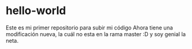# hello-world
Este es mi primer repositorio para subir mi código
Ahora tiene una modificación nueva, la cuál no esta en la rama master :D y soy genial la neta.
